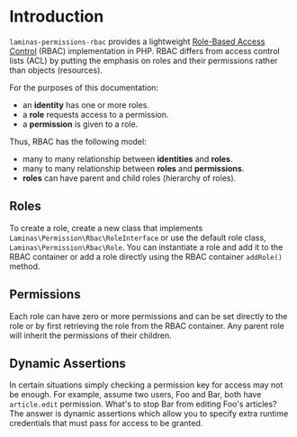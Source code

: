 # Introduction

`laminas-permissions-rbac` provides a lightweight [Role-Based Access Control](https://en.wikipedia.org/wiki/Role-based_access_control)
(RBAC) implementation in PHP. RBAC differs from access control lists (ACL) by
putting the emphasis on roles and their permissions rather than objects
(resources).

For the purposes of this documentation:

- an **identity** has one or more roles.
- a **role** requests access to a permission.
- a **permission** is given to a role.

Thus, RBAC has the following model:

- many to many relationship between **identities** and **roles**.
- many to many relationship between **roles** and **permissions**.
- **roles** can have parent and child roles (hierarchy of roles).

## Roles

To create a role, create a new class that implements `Laminas\Permission\Rbac\RoleInterface`
or use the default role class, `Laminas\Permission\Rbac\Role`. You can instantiate
a role and add it to the RBAC container or add a role directly using the RBAC
container `addRole()` method.

## Permissions

Each role can have zero or more permissions and can be set directly to the role
or by first retrieving the role from the RBAC container. Any parent role will
inherit the permissions of their children.

## Dynamic Assertions

In certain situations simply checking a permission key for access may not be
enough. For example, assume two users, Foo and Bar, both have `article.edit`
permission. What's to stop Bar from editing Foo's articles? The answer is
dynamic assertions which allow you to specify extra runtime credentials that
must pass for access to be granted.
